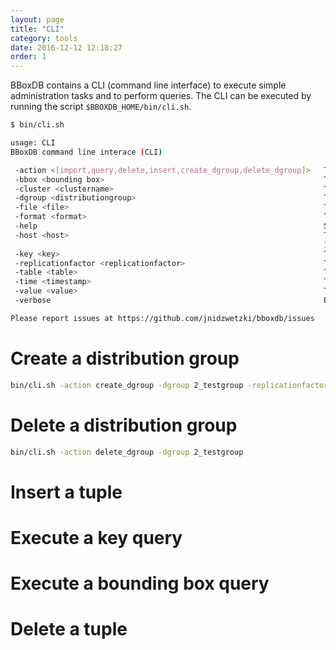 ```yaml
---
layout: page
title: "CLI"
category: tools
date: 2016-12-12 12:18:27
order: 1
---
```


BBoxDB contains a CLI (command line interface) to execute simple administration tasks and to perform queries. The CLI can be executed by running the script ```$BBOXDB_HOME/bin/cli.sh```.

```bash
$ bin/cli.sh

usage: CLI
BBoxDB command line interace (CLI)

 -action <[import,query,delete,insert,create_dgroup,delete_dgroup]>   The CLI action to execute
 -bbox <bounding box>                                                 The bounding box of the tuple
 -cluster <clustername>                                               The name of the cluster (default: mycluster)
 -dgroup <distributiongroup>                                          The distribution group
 -file <file>                                                         The file to read
 -format <format>                                                     The format of the file
 -help                                                                Show this help
 -host <host>                                                         The Zookeeper endpoint to connect to (default:
                                                                      127.0.0.1:2181)
 -key <key>                                                           The name of the key
 -replicationfactor <replicationfactor>                               The replication factor
 -table <table>                                                       The table to carry out the action
 -time <timestamp>                                                    The version time stamp of the tuple
 -value <value>                                                       The value of the tuple
 -verbose                                                             Be verbose

Please report issues at https://github.com/jnidzwetzki/bboxdb/issues
```

# Create a distribution group
```bash
bin/cli.sh -action create_dgroup -dgroup 2_testgroup -replicationfactor 2
```

# Delete a distribution group
```bash
bin/cli.sh -action delete_dgroup -dgroup 2_testgroup
```

# Insert a tuple

# Execute a key query

# Execute a bounding box query

# Delete a tuple